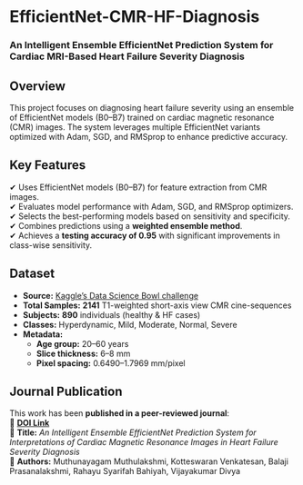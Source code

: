 # **EfficientNet-CMR-HF-Diagnosis**  
### **An Intelligent Ensemble EfficientNet Prediction System for Cardiac MRI-Based Heart Failure Severity Diagnosis**  

## **Overview**  
This project focuses on diagnosing heart failure severity using an ensemble of EfficientNet models (B0–B7) trained on cardiac magnetic resonance (CMR) images. The system leverages multiple EfficientNet variants optimized with Adam, SGD, and RMSprop to enhance predictive accuracy.  

## **Key Features**  
✔ Uses EfficientNet models (B0–B7) for feature extraction from CMR images.  
✔ Evaluates model performance with Adam, SGD, and RMSprop optimizers.  
✔ Selects the best-performing models based on sensitivity and specificity.  
✔ Combines predictions using a **weighted ensemble method**.  
✔ Achieves a **testing accuracy of 0.95** with significant improvements in class-wise sensitivity.  

## **Dataset**  
- **Source:** [Kaggle’s Data Science Bowl challenge](https://www.sciencedirect.com/science/article/pii/S2666521225000213)  
- **Total Samples:** **2141** T1-weighted short-axis view CMR cine-sequences  
- **Subjects:** **890** individuals (healthy & HF cases)  
- **Classes:** Hyperdynamic, Mild, Moderate, Normal, Severe  
- **Metadata:**  
  - **Age group:** 20–60 years  
  - **Slice thickness:** 6–8 mm  
  - **Pixel spacing:** 0.6490–1.7969 mm/pixel  

## **Journal Publication**  
This work has been **published in a peer-reviewed journal**:  
🔗 **[DOI Link](https://www.sciencedirect.com/science/article/pii/S2666521225000213)**  
📜 **Title:** *An Intelligent Ensemble EfficientNet Prediction System for Interpretations of Cardiac Magnetic Resonance Images in Heart Failure Severity Diagnosis*  
📖 **Authors:** Muthunayagam Muthulakshmi, Kotteswaran Venkatesan, Balaji Prasanalakshmi, Rahayu Syarifah Bahiyah, Vijayakumar Divya  
